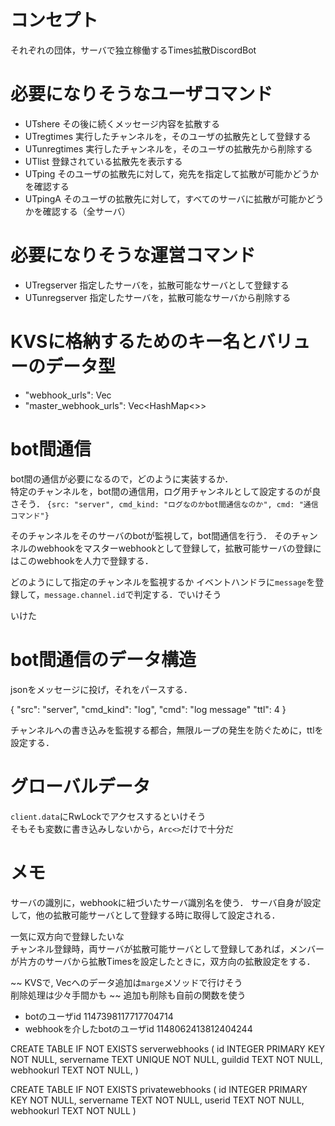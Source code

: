 # コンセプト
それぞれの団体，サーバで独立稼働するTimes拡散DiscordBot

# 必要になりそうなユーザコマンド
- UTshere その後に続くメッセージ内容を拡散する
- UTregtimes 実行したチャンネルを，そのユーザの拡散先として登録する
- UTunregtimes 実行したチャンネルを，そのユーザの拡散先から削除する
- UTlist 登録されている拡散先を表示する
- UTping そのユーザの拡散先に対して，宛先を指定して拡散が可能かどうかを確認する
- UTpingA そのユーザの拡散先に対して，すべてのサーバに拡散が可能かどうかを確認する（全サーバ）

# 必要になりそうな運営コマンド
- UTregserver 指定したサーバを，拡散可能なサーバとして登録する
- UTunregserver 指定したサーバを，拡散可能なサーバから削除する

# KVSに格納するためのキー名とバリューのデータ型
- "webhook_urls": Vec<String>
- "master_webhook_urls": Vec<HashMap<>>

# bot間通信
bot間の通信が必要になるので，どのように実装するか．  
特定のチャンネルを，bot間の通信用，ログ用チャンネルとして設定するのが良さそう．
`{src: "server", cmd_kind: "ログなのかbot間通信なのか", cmd: "通信コマンド"}`

そのチャンネルをそのサーバのbotが監視して，bot間通信を行う．
そのチャンネルのwebhookをマスターwebhookとして登録して，拡散可能サーバの登録にはこのwebhookを人力で登録する．


どのようにして指定のチャンネルを監視するか
イベントハンドラに`message`を登録して，`message.channel.id`で判定する．でいけそう

いけた

# bot間通信のデータ構造
jsonをメッセージに投げ，それをパースする．  

{
    "src": "server",
    "cmd_kind": "log",
    "cmd": "log message"
    "ttl": 4
}

チャンネルへの書き込みを監視する都合，無限ループの発生を防ぐために，ttlを設定する．
# グローバルデータ
`client.data`にRwLockでアクセスするといけそう  
そもそも変数に書き込みしないから，`Arc<>`だけで十分だ


# メモ
サーバの識別に，webhookに紐づいたサーバ識別名を使う．
サーバ自身が設定して，他の拡散可能サーバとして登録する時に取得して設定される．

一気に双方向で登録したいな  
チャンネル登録時，両サーバが拡散可能サーバとして登録してあれば，メンバーが片方のサーバから拡散Timesを設定したときに，双方向の拡散設定をする．

~~ KVSで, Vecへのデータ追加は`marge`メソッドで行けそう  
削除処理は少々手間かも ~~
追加も削除も自前の関数を使う


- botのユーザid 1147398117717704714
- webhookを介したbotのユーザid 1148062413812404244


CREATE TABLE IF NOT EXISTS serverwebhooks
(
    id      INTEGER PRIMARY KEY NOT NULL,
    servername    TEXT    UNIQUE      NOT NULL,
    guildid    TEXT          NOT NULL,
    webhookurl     TEXT                NOT NULL,
)


CREATE TABLE IF NOT EXISTS privatewebhooks
(
    id      INTEGER PRIMARY KEY NOT NULL,
    servername    TEXT          NOT NULL,
    userid    TEXT          NOT NULL,
    webhookurl     TEXT                NOT NULL
)